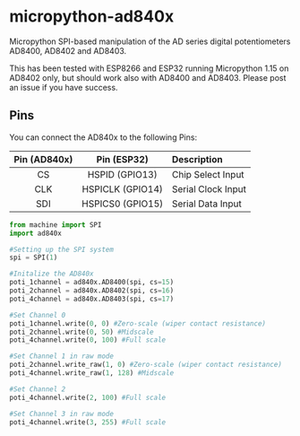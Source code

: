 # micropython-ad840x

Micropython SPI-based manipulation of the AD series digital potentiometers AD8400, AD8402 and AD8403.

This has been tested with ESP8266 and ESP32 running Micropython 1.15 on AD8402 only, but should work also with AD8400 and AD8403. Please post an issue if you have success.

## Pins
You can connect the AD840x to the following Pins:

Pin (AD840x)  | Pin (ESP32)      | Description
:------------:|:----------------:|:----------------------------------------
CS    	      | HSPID (GPIO13)   | Chip Select Input
CLK           | HSPICLK (GPIO14) | Serial Clock Input
SDI           | HSPICS0 (GPIO15) | Serial Data Input


```python
from machine import SPI
import ad840x

#Setting up the SPI system
spi = SPI(1)

#Initalize the AD840x
poti_1channel = ad840x.AD8400(spi, cs=15)
poti_2channel = ad840x.AD8402(spi, cs=16)
poti_4channel = ad840x.AD8403(spi, cs=17)

#Set Channel 0
poti_1channel.write(0, 0) #Zero-scale (wiper contact resistance)
poti_2channel.write(0, 50) #Midscale
poti_4channel.write(0, 100) #Full scale

#Set Channel 1 in raw mode
poti_2channel.write_raw(1, 0) #Zero-scale (wiper contact resistance)
poti_4channel.write_raw(1, 128) #Midscale

#Set Channel 2
poti_4channel.write(2, 100) #Full scale

#Set Channel 3 in raw mode
poti_4channel.write(3, 255) #Full scale
```
